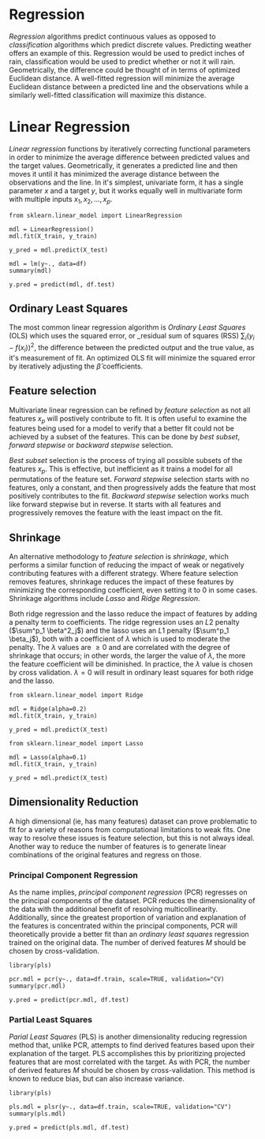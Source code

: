 # Regression

_Regression_ algorithms predict continuous values as opposed to _classification_ algorithms which predict discrete values. Predicting weather offers an example of this. Regression would be used to predict inches of rain, classification would be used to predict whether or not it will rain. Geometrically, the difference could be thought of in terms of optimized Euclidean distance. A well-fitted regression will minimize the average Euclidean distance between a predicted line and the observations while a similarly well-fitted classification will maximize this distance.

# Linear Regression

_Linear regression_ functions by iteratively correcting functional parameters in order to minimize the average difference between predicted values and the target values. Geometrically, it generates a predicted line and then moves it until it has minimized the average distance between the observations and the line. In it's simplest, univariate form, it has a single parameter $x$ and a target $y$, but it works equally well in multivariate form with multiple inputs $x_1, x_2, ..., x_p$.

```{python}
from sklearn.linear_model import LinearRegression

mdl = LinearRegression()
mdl.fit(X_train, y_train)

y_pred = mdl.predict(X_test)
```

```{r}
mdl = lm(y~., data=df)
summary(mdl)

y.pred = predict(mdl, df.test)
```

## Ordinary Least Squares

The most common linear regression algorithm is _Ordinary Least Squares_ (OLS) which uses the squared error, or _residual sum of squares (RSS) $\sum_i (y_i - f(x_i))^2$, the difference between the predicted output and the true value, as it's measurement of fit. An optimized OLS fit will minimize the squared error by iteratively adjusting the $\hat{\beta}$ coefficients.


## Feature selection

Multivariate linear regression can be refined by _feature selection_ as not all features $x_p$ will postively contribute to fit. It is often useful to examine the features being used for a model to verify that a better fit could not be achieved by a subset of the features. This can be done by _best subset_, _forward stepwise_ or _backward stepwise_ selection.

_Best subset_ selection is the process of trying all possible subsets of the features $x_p$. This is effective, but inefficient as it trains a model for all permutations of the feature set. _Forward stepwise_ selection starts with no features, only a constant, and then progressively adds the feature that most positively contributes to the fit. _Backward stepwise_ selection works much like forward stepwise but in reverse. It starts with all features and progressively removes the feature with the least impact on the fit.

## Shrinkage

An alternative methodology to _feature selection_ is _shrinkage_, which performs a similar function of reducing the impact of weak or negatively contributing features with a different strategy. Where feature selection removes features, shrinkage reduces the impact of these features by minimizing the corresponding coefficient, even setting it to 0 in some cases. Shrinkage algorithms include _Lasso_ and _Ridge Regression_.

Both ridge regression and the lasso reduce the impact of features by adding a penalty term to coefficients. The ridge regression uses an $L2$ penalty ($\sum^p_1 \beta^2_j$) and the lasso uses an $L1$ penalty ($\sum^p_1 \beta_j$), both with a coefficient of $\lambda$ which is used to moderate the penalty. The $\lambda$ values are $\ge 0$ and are correlated with the degree of shrinkage that occurs; in other words, the larger the value of $\lambda$, the more the feature coefficient will be diminished. In practice, the $\lambda$ value is chosen by cross validation. $\lambda = 0$ will result in ordinary least squares for both ridge and the lasso.

```{python}
from sklearn.linear_model import Ridge

mdl = Ridge(alpha=0.2)
mdl.fit(X_train, y_train)

y_pred = mdl.predict(X_test)
```

```{python}
from sklearn.linear_model import Lasso

mdl = Lasso(alpha=0.1)
mdl.fit(X_train, y_train)

y_pred = mdl.predict(X_test)
```

## Dimensionality Reduction

A high dimensional (ie, has many features) dataset can prove problematic to fit for a variety of reasons from computational limitations to weak fits. One way to resolve these issues is feature selection, but this is not always ideal. Another way to reduce the number of features is to generate linear combinations of the original features and regress on those.

### Principal Component Regression

As the name implies, _principal component regression_ (PCR) regresses on the principal components of the dataset. PCR reduces the dimensionality of the data with the additional benefit of resolving multicollinearity. Additionally, since the greatest proportion of variation and explanation of the features is concentrated within the principal components, PCR will theoretically provide a better fit than an _ordinary least squares_ regression trained on the original data. The number of derived features $M$ should be chosen by cross-validation.

```{r}
library(pls)

pcr.mdl = pcr(y~., data=df.train, scale=TRUE, validation="CV)
summary(pcr.mdl)

y.pred = predict(pcr.mdl, df.test)
```

### Partial Least Squares

_Parial Least Squares_ (PLS) is another dimensionality reducing regression method that, unlike PCR, attempts to find derived features based upon their explanation of the target. PLS accomplishes this by prioritizing projected features that are most correlated with the target. As with PCR, the number of derived features $M$ should be chosen by cross-validation. This method is known to reduce bias, but can also increase variance.

```{r}
library(pls)

pls.mdl = plsr(y~., data=df.train, scale=TRUE, validation="CV")
summary(pls.mdl)

y.pred = predict(pls.mdl, df.test)
```